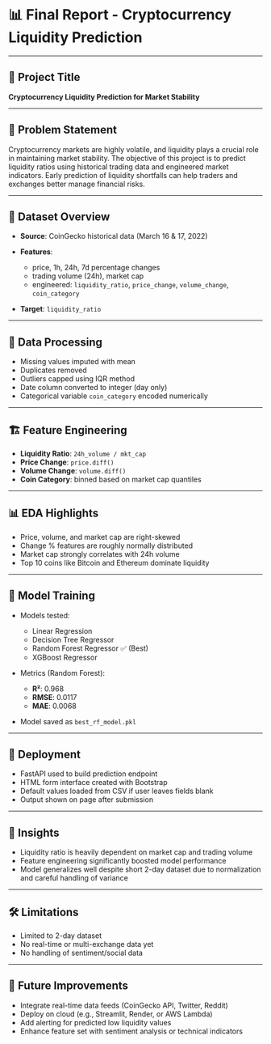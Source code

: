 # 📊 Final Report - Cryptocurrency Liquidity Prediction

---

## 📌 Project Title

**Cryptocurrency Liquidity Prediction for Market Stability**

---

## 🧠 Problem Statement

Cryptocurrency markets are highly volatile, and liquidity plays a crucial role in maintaining market stability. The objective of this project is to predict liquidity ratios using historical trading data and engineered market indicators. Early prediction of liquidity shortfalls can help traders and exchanges better manage financial risks.

---

## 📁 Dataset Overview

* **Source**: CoinGecko historical data (March 16 & 17, 2022)
* **Features**:

  * price, 1h, 24h, 7d percentage changes
  * trading volume (24h), market cap
  * engineered: `liquidity_ratio`, `price_change`, `volume_change`, `coin_category`
* **Target**: `liquidity_ratio`

---

## 🧼 Data Processing

* Missing values imputed with mean
* Duplicates removed
* Outliers capped using IQR method
* Date column converted to integer (day only)
* Categorical variable `coin_category` encoded numerically

---

## 🏗️ Feature Engineering

* **Liquidity Ratio**: `24h_volume / mkt_cap`
* **Price Change**: `price.diff()`
* **Volume Change**: `volume.diff()`
* **Coin Category**: binned based on market cap quantiles

---

## 📊 EDA Highlights

* Price, volume, and market cap are right-skewed
* Change % features are roughly normally distributed
* Market cap strongly correlates with 24h volume
* Top 10 coins like Bitcoin and Ethereum dominate liquidity

---

## 🤖 Model Training

* Models tested:

  * Linear Regression
  * Decision Tree Regressor
  * Random Forest Regressor ✅ (Best)
  * XGBoost Regressor

* Metrics (Random Forest):

  * **R²**: 0.968
  * **RMSE**: 0.0117
  * **MAE**: 0.0068

* Model saved as `best_rf_model.pkl`

---

## 🚀 Deployment

* FastAPI used to build prediction endpoint
* HTML form interface created with Bootstrap
* Default values loaded from CSV if user leaves fields blank
* Output shown on page after submission

---

## 📌 Insights

* Liquidity ratio is heavily dependent on market cap and trading volume
* Feature engineering significantly boosted model performance
* Model generalizes well despite short 2-day dataset due to normalization and careful handling of variance

---

## 🛠️ Limitations

* Limited to 2-day dataset
* No real-time or multi-exchange data yet
* No handling of sentiment/social data

---

## 🔮 Future Improvements

* Integrate real-time data feeds (CoinGecko API, Twitter, Reddit)
* Deploy on cloud (e.g., Streamlit, Render, or AWS Lambda)
* Add alerting for predicted low liquidity values
* Enhance feature set with sentiment analysis or technical indicators
